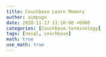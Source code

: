 ```yaml
---
title: Couchbase Learn Memory
author: aimpugn
date: 2020-11-17 11:10:00 +0900
categories: [Couchbase.terminology]
tags: [nosql, couchbase]
math: true
use_math: true
---
```


#
